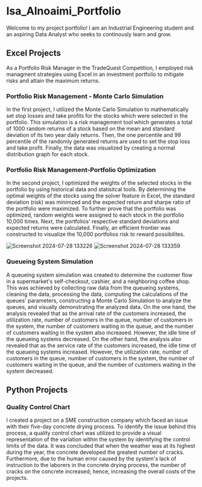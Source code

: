 # Isa_Alnoaimi_Portfolio
Welcome to my project portfolio! I am an Industrial Engineering student and an aspiring Data Analyst who seeks to continously learn and grow. 
## Excel Projects
As a Portfolio Risk Manager in the TradeQuest Competition, I employed risk managment strategies using Excel in an investment portfolio to mitigate risks and attain the maximum returns. 
### Portfolio Risk Management - Monte Carlo Simulation
In the first project, I utilized the Monte Carlo Simulation to mathematically set stop losses and take profits for the stocks which were selected in the portfolio. This simulation is a risk management tool which generates a total of 1000 random returns of a stock based on the mean and standard deviation of its two year daily returns. Then, the one percentile and 99 percentile of the randomly generated returns are used to set the stop loss and take profit. Finally, the data was visualized by creating a normal distribution graph for each stock.
### Portfolio Risk Management-Portfolio Optimization
In the second project, I optimized the weights of the selected stocks in the portfolio by using historical data and statisitcal tools. By determining the optimal weights of the stocks using the solver feature in Excel, the standard deviation (risk) was minimzed and the expected return and sharpe ratio of the portfolio were maximized. To further prove that the portfolio was optimized, random weights were assigned to each stock in the portfolio 10,000 times. Next, the portfolios' respective standard deviations and expected returns were calculated. Finally, an efficient frontier was constructed to visualize the 10,000 portfolios risk to reward possibilites. 


![Screenshot 2024-07-28 133226](https://github.com/user-attachments/assets/fba25568-a8d3-48ba-a3f0-c1b67f5bbba2)
![Screenshot 2024-07-28 133359](https://github.com/user-attachments/assets/9ef6fced-b50f-4bee-91cf-17b60f9b222e)



### Queueing System Simulation
A queueing system simulation was created to determine the customer flow in a supermarket's self-checkout, cashier, and a neighboring coffee shop. This was achieved by collecting raw data from the queueing systems, cleaning the data, processing the data, computing the calculations of the queues' parameters, constructing a Monte Carlo Simulation to analyze the queues, and visually demonstrating the analyzed data. On the one hand, the analysis revealed that as the arrival rate of the customers increased, the utilization rate, number of customers in the queue, number of customers in the system, the number of customers waiting in the queue, and the number of customers waiting in the system also increased. However, the idle time of the queueing systems decreased. On the other hand, the analysis also revealed that as the service rate of the customers increased, the idle time of the queueing systems  increased. However, the utilization rate, number of customers in the queue, number of customers in the system, the number of customers waiting in the queue, and the number of customers waiting in the system decreased.  

## Python Projects
### Quality Control Chart
I created a project on a SME construction company which faced an issue with their five-day concrete drying process. To identify the issue behind this process, a quality control chart was utilized to provide a visual representation of the variation within the system by identifying the control limits of the data. It was concluded that when the weather was at its highest during the year, the concrete developed the greatest number of cracks. Furthermore, due to the human error caused by the system's lack of instruction to the laborers in the concrete drying process, the number of cracks on the concrete increased; hence, increasing the overall costs of the projects. 
